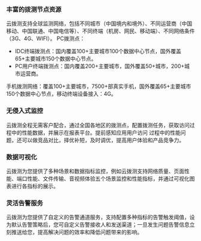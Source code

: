 ### 丰富的拨测节点资源

云拨测支持全球监测网络，包括不同城市（中国境内和境外）、不同运营商（中国移动、中国联通、中国电信等）、不同终端（机房、网民、移动端）、不同网络条件（3G、4G、WIFI）。
PC拨测点：
 - IDC终端拨测点：国内覆盖100+主要城市100个数据中心节点，国外覆盖65+主要城市150个数据中心节点。
 - PC用户终端拨测点：国内覆盖200+主要城市，国外覆盖50+城市，200+城市运营商。
 
手机拨测网络：覆盖100+主要城市，7500+部真实手机，国外覆盖65+主要城市150个数据中心节点，移动终端设备接入：4G。

### 无侵入式监控

云拨测全程无需客户配合，通过全国各地区的拨测点，配置拨测任务，获取访问过程中的性能数据，并展示在报表平台。提前感知应用用户访问 过程中的性能问题，还可以做竞品对比，择优补短，及时调优，提高用户体验和产品竞争力。

### 数据可视化
云拨测为您提供了多种场景和数据指标监控，例如云拨测支持网络质量、页面性能、端口性能、文件传输、音视频体验五个场景监控和性能指标，并通过可视化图表进行各指标的展示。

### 灵活告警服务

云拨测为您提供了自定义的告警通道服务，支持配置多种指标的告警触发阈值，设为默认告警策略后，您可自定义告警接收人和发送渠道；一旦发生问题告警信息立刻推送给您，提高解决问题的效率和降低问题带来的影响。

